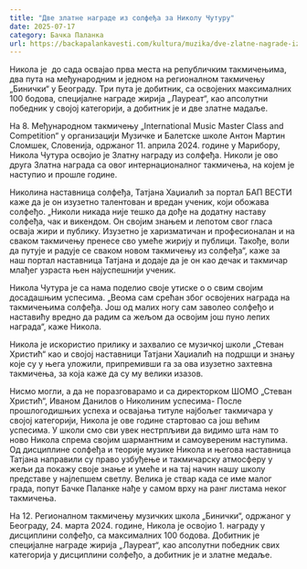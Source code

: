 ```yaml
---
title: "Две златне награде из солфеђа за Николу Чутуру"
date: 2025-07-17
category: Бачка Паланка
url: https://backapalankavesti.com/kultura/muzika/dve-zlatne-nagrade-iz-solfedja-za-nikolu-cuturu/
---
```


Никола је  до сада освајао прва места на републичким такмичењима, два пута на међународним и једном на регионалном такмичењу „Бинички“ у Београду. Три пута је добитник, са освојених максималних 100 бодова, специјалне награде жирија „Лауреат“, као апсолутни победник у својој категорији, а добитник је и две златне мадаље.

На 8. Међународном такмичењу „International Music Master Class and Competition“ у организацији Музичке и Балетске школе Антон Мартин Сломшек, Словенија, одржаног 11. априла 2024. године у Марибору, Никола Чутура освојио је Златну награду из солфеђа. Николи је ово друга Златна награда са овог интернационалног такмичења, на којем је наступио и прошле године.

Николина наставница солфеђа, Татјана Хаџиалић за портал БАП ВЕСТИ каже да је он изузетно талентован и вредан ученик, који обожава солфеђо. „Николи никада није тешко да дође на додатну наставу солфеђа, чак и викендом. Он својим знањем и лепотом свог гласа осваја жири и публику. Изузетно је харизматичан и професионалан и на сваком такмичењу пренесе сво умеће жирију и публици. Такође, воли да путује и радује се сваком новом такмичењу из солфеђа“, каже за наш портал наставница Татјана и додаје да је он као дечак и такмичар млађег узраста њен најуспешнији ученик.

Никола Чутура је са нама поделио своје утиске о о свим својим досадашњим успесима. „Веома сам срећан због освојених награда на такмичењима солфеђа. Још од малих ногу сам заволео солфеђо и наставићу вредно да радим са жељом да освојим још пуно лепих награда“, каже Никола.

Никола је искористио прилику и захвалио се музичкој школи „Стеван Христић“ као и својој наставници Татјани Хаџиалић на подршци и знању које су у њега уложили, припремивши га за ова изузетно захтевна такмичења, за која каже да су му велики изазов.

Нисмо могли, а да не поразговарамо и са директорком ШОМО „Стеван Христић“, Иваном Данилов о Николиним успесима- После прошлогодишњих успеха и освајања титуле најбољег такмичара у својој категорији, Никола је ове године стартовао са још већим успесима. У школи смо сви увек нестрпљиви да видимо шта нам то ново Никола спрема својим шармантним и самоувереним наступима. Од дисциплине солфеђа и теорије музике Никола и његова наставница Татјана направили су право узбуђење и такмичарску атмосферу у жељи да покажу своје знање и умеће и на тај начин нашу школу представе у најлепшем светлу. Велика је ствар када се име малог града, попут Бачке Паланке нађе у самом врху на ранг листама неког такмичења.

На 12. Регионалном такмичењу музичких школа „Бинички“, одржаног у Београду, 24. марта 2024. године, Никола је освојио 1. награду у дисциплини солфеђо, са максималних 100 бодова. Добитник је специјалне награде жирија „Лауреат“, као апсолутни победник свих категорија у дисциплини солфеђо, а добитник је и златне медаље.
